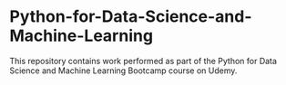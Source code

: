 # Python-for-Data-Science-and-Machine-Learning
This repository contains work performed as part of the Python for Data Science and Machine Learning Bootcamp course on Udemy.
